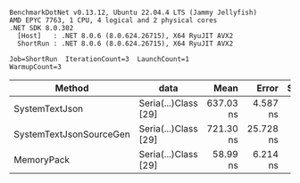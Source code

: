 ```

BenchmarkDotNet v0.13.12, Ubuntu 22.04.4 LTS (Jammy Jellyfish)
AMD EPYC 7763, 1 CPU, 4 logical and 2 physical cores
.NET SDK 8.0.302
  [Host]   : .NET 8.0.6 (8.0.624.26715), X64 RyuJIT AVX2
  ShortRun : .NET 8.0.6 (8.0.624.26715), X64 RyuJIT AVX2

Job=ShortRun  IterationCount=3  LaunchCount=1  
WarmupCount=3  

```
| Method                  | data                 | Mean      | Error     | StdDev   | Min       | Max       | Gen0   | Allocated |
|------------------------ |--------------------- |----------:|----------:|---------:|----------:|----------:|-------:|----------:|
| SystemTextJson          | Seria(...)Class [29] | 637.03 ns |  4.587 ns | 0.251 ns | 636.76 ns | 637.26 ns | 0.0038 |     392 B |
| SystemTextJsonSourceGen | Seria(...)Class [29] | 721.30 ns | 25.728 ns | 1.410 ns | 719.67 ns | 722.18 ns | 0.0048 |     464 B |
| MemoryPack              | Seria(...)Class [29] |  58.99 ns |  6.214 ns | 0.341 ns |  58.67 ns |  59.35 ns | 0.0014 |     120 B |
